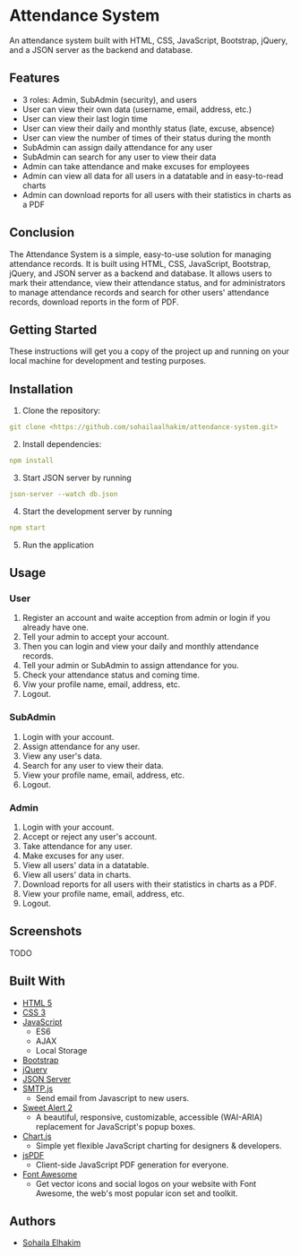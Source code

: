 # Attendance System

An attendance system built with HTML, CSS, JavaScript, Bootstrap, jQuery, and a JSON server as the backend and database.

## Features

- 3 roles: Admin, SubAdmin (security), and users
- User can view their own data (username, email, address, etc.)
- User can view their last login time
- User can view their daily and monthly status (late, excuse, absence)
- User can view the number of times of their status during the month
- SubAdmin can assign daily attendance for any user 
- SubAdmin can search for any user to view their data
- Admin can take attendance and make excuses for employees
- Admin can view all data for all users in a datatable and in easy-to-read charts
- Admin can download reports for all users with their statistics in charts as a PDF

## Conclusion

The Attendance System is a simple, easy-to-use solution for managing attendance records. It is built using HTML, CSS, JavaScript, Bootstrap, jQuery, and JSON server as a backend and database. It allows users to mark their attendance, view their attendance status, and for administrators to manage attendance records and search for other users' attendance records, download reports in the form of PDF.

## Getting Started

These instructions will get you a copy of the project up and running on your local machine for development and testing purposes.

## Installation

1. Clone the repository:

```yaml
git clone <https://github.com/sohailaalhakim/attendance-system.git>
```

2. Install dependencies:

  ```yaml
  npm install
  ```
  
3. Start JSON server by running  

  ```yaml
  json-server --watch db.json
  ```

4. Start the development server by running

  ```yaml
  npm start
  ```

5. Run the application

## Usage

### User

1. Register an account and waite acception
from admin or login if you already have one.
2. Tell your admin to accept your account.
3. Then you can login and view your daily and monthly attendance records.
4. Tell your admin or SubAdmin to assign attendance for you.
5. Check your attendance status and coming time.
6. Viw your profile name, email, address, etc.
7. Logout.

### SubAdmin

1. Login with your account.
2. Assign attendance for any user.
3. View any user's data.
4. Search for any user to view their data.
5. View your profile name, email, address, etc.
6. Logout.

### Admin

1. Login with your account.
2. Accept or reject any user's account.
3. Take attendance for any user.
4. Make excuses for any user.
5. View all users' data in a datatable.
6. View all users' data in charts.
7. Download reports for all users with their statistics in charts as a PDF.
8. View your profile name, email, address, etc.
9. Logout.

## Screenshots

TODO

## Built With

- [HTML 5](https://www.w3schools.com/html/)
- [CSS 3](https://www.w3schools.com/css/)
- [JavaScript](https://www.javascript.com/)
    - ES6
    - AJAX
    - Local Storage
- [Bootstrap](https://getbootstrap.com/)
- [jQuery](https://jquery.com/)
- [JSON Server](https://www.npmjs.com/package/json-server)
- [SMTP.js](https://smtpjs.com/)
  - Send email from Javascript to new users.
- [Sweet Alert 2](https://sweetalert2.github.io/)
  - A beautiful, responsive, customizable, accessible (WAI-ARIA) replacement for JavaScript's popup boxes.
- [Chart.js](https://www.chartjs.org/)
  - Simple yet flexible JavaScript charting for designers & developers.
- [jsPDF](https://parall.ax/products/jspdf)
  - Client-side JavaScript PDF generation for everyone.
- [Font Awesome](https://fontawesome.com/)
  - Get vector icons and social logos on your website with Font Awesome, the web's most popular icon set and toolkit.
  
## Authors

- [Sohaila Elhakim](https://github.com/sohailaalhakim)

<!-- ## License

This project is licensed under the MIT License - see the [LICENSE.md](LICENSE.md) file for details -->
